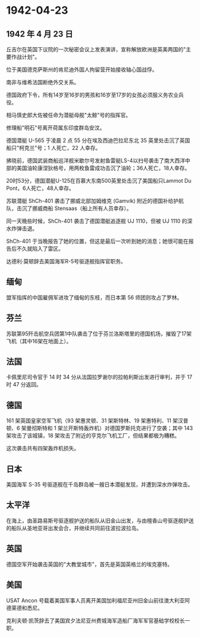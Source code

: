 # 1942-04-23

## 1942 年 4 月 23 日

丘吉尔在英国下议院的一次秘密会议上发表演讲，宣称解放欧洲是英美两国的"主要作战计划"。

位于美国德克萨斯州的肯尼迪外国人拘留营开始接收轴心国战俘。

南非与维希法国断绝外交关系。

德国政府下令，所有14岁至16岁的男孩和16岁至17岁的女孩必须服义务农业兵役。

相马慎史郎大佐被任命为潜艇母舰"太鲸"号的指挥官。

修理船"明石"号离开荷属东印度群岛安汶。

德国潜艇 U-565 于凌晨 2 点 55 分在埃及西迪巴拉尼东北 35
英里处击沉了英国船只"柯克兰"号；1 人死亡，22 人幸存。

拂晓前，德国武装商船巡洋舰米歇尔号发射鱼雷艇LS-4以扫号袭击了南大西洋中部的美国油轮康涅狄格号，用两枚鱼雷成功击沉了油轮；36人死亡，18人幸存。

20时53分，德国潜艇U-125在百慕大东南500英里处击沉了美国船只Lammot Du
Pont，6人死亡，48人幸存。

苏联潜艇 ShCh-401 袭击了挪威北部加姆维克 (Gamvik)
附近的德国补给护航队，击沉了挪威商船 Stensaas（船上所有人员幸存）。

同一天晚些时候，ShCh-401 袭击了德国潜艇追逐舰 UJ 1110，但被 UJ 1110
的深水炸弹击退。

ShCh-401
于当晚报告了她的位置，但这是最后一次听到她的消息；她很可能在报告后不久就陷入了雷区。

达德利·莫顿辞去美国海军R-5号驱逐舰指挥官职务。

## 缅甸

盟军指挥的中国雇佣军进攻了缅甸的东枝，而日本第 56 师团则攻占了罗林。

## 芬兰

苏联第95歼击航空兵团第1中队袭击了位于芬兰洛斯塔里的德国机场，摧毁了17架飞机（其中16架在地面上）。

## 法国

卡佩里尼司令官于 14 时 34 分从法国拉罗谢尔的拉帕利斯出发进行审判，并于
17 时 47 分返回。

## 德国

161 架英国皇家空军飞机（93 架惠灵顿、31 架斯特林、19 架惠特利、11
架汉普顿、6 架曼彻斯特和 1
架兰开斯特轰炸机）对德国罗斯托克进行了空袭；其中 143 架攻击了该城镇，18
架攻击了附近的亨克尔飞机工厂，但结果都极为糟糕。

这次袭击共有四架轰炸机损失。

## 日本

美国海军 S-35 号驱逐舰在千岛群岛被一艘日本潜艇发现，并遭到深水炸弹攻击。

## 太平洋

在海上，由圣路易斯号驱逐舰护送的船队从旧金山出发，与由檀香山号驱逐舰护送的船队从圣地亚哥出发会合，并继续共同前往波拉波拉岛。

## 英国

德国空军开始袭击英国的"大教堂城市"，首先是英国英格兰的埃克塞特。

## 美国

USAT Ancon
号载着美国军事人员离开美国加利福尼亚州旧金山前往澳大利亚阿德莱德和悉尼。

克利夫顿·凯茨辞去了美国宾夕法尼亚州费城海军造船厂海军军官基础学校校长一职。

